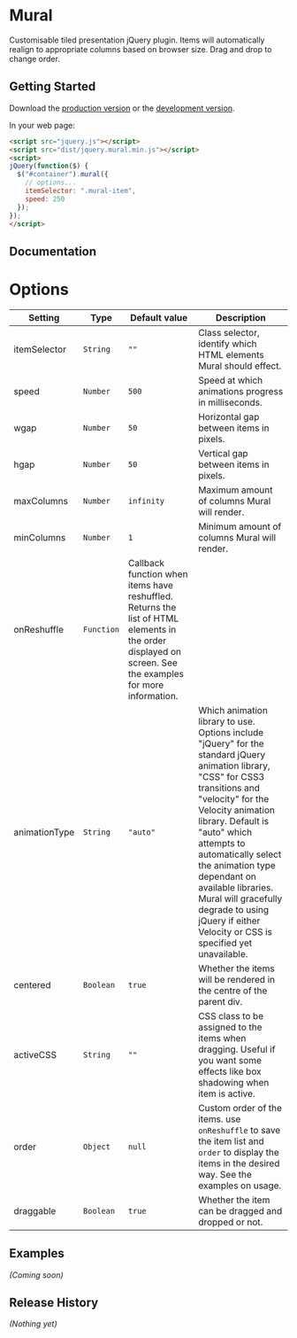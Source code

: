 # Mural

Customisable tiled presentation jQuery plugin. Items will automatically realign to appropriate columns based on browser size. Drag and drop to change order.

## Getting Started

Download the [production version][min] or the [development version][max].

[min]: https://raw.github.com/PaulAsjes/mural/master/dist/jquery.mural.min.js
[max]: https://raw.github.com/PaulAsjes/mural/master/dist/jquery.mural.js

In your web page:

```html
<script src="jquery.js"></script>
<script src="dist/jquery.mural.min.js"></script>
<script>
jQuery(function($) {
  $("#container").mural({
  	// options...
  	itemSelector: ".mural-item",
  	speed: 250
  });
});
</script>
```

## Documentation

# Options
| Setting | Type | Default value | Description |
| --- | --- | --- | --- |
| itemSelector | `String` | `""` | Class selector, identify which HTML elements Mural should effect. |
| speed | `Number` | `500` | Speed at which animations progress in milliseconds. |
| wgap | `Number` | `50` | Horizontal gap between items in pixels. |
| hgap | `Number` | `50` | Vertical gap between items in pixels. |
| maxColumns | `Number` | `infinity` | Maximum amount of columns Mural will render. |
| minColumns | `Number` | `1` | Minimum amount of columns Mural will render. |
| onReshuffle | `Function` | Callback function when items have reshuffled. Returns the list of HTML elements in the order displayed on screen. See the examples for more information. |
| animationType | `String` | `"auto"` | Which animation library to use. Options include "jQuery" for the standard jQuery animation library, "CSS" for CSS3 transitions and "velocity" for the Velocity animation library. Default is "auto" which attempts to automatically select the animation type dependant on available libraries. Mural will gracefully degrade to using jQuery if either Velocity or CSS is specified yet unavailable. |
| centered | `Boolean` | `true` | Whether the items will be rendered in the centre of the parent div. |
| activeCSS | `String` | `""` | CSS class to be assigned to the items when dragging. Useful if you want some effects like box shadowing when item is active. |
| order | `Object` | `null` | Custom order of the items. use `onReshuffle` to save the item list and `order` to display the items in the desired way. See the examples on usage. |
| draggable | `Boolean` | `true` | Whether the item can be dragged and dropped or not. |

## Examples
_(Coming soon)_

## Release History
_(Nothing yet)_
